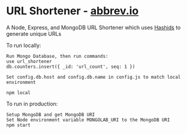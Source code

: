 # URL Shortener - [abbrev.io](http://www.abbrev.io)
A Node, Express, and MongoDB URL Shortener which uses [Hashids](http://hashids.org/) to generate unique URLs

To run locally:
```
Run Mongo Database, then run commands:
use url_shortener
db.counters.insert({ _id: 'url_count', seq: 1 })

Set config.db.host and config.db.name in config.js to match local environment

npm local
```

To run in production:
```
Setup MongoDB and get MongoDB URI
Set Node environment variable MONGOLAB_URI to the MongoDB URI
npm start
```
